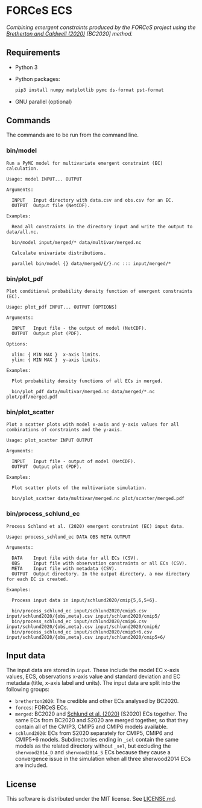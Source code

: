 # FORCeS ECS

*Combining emergent constraints produced by the FORCeS project using the [Bretherton and Caldwell (2020)](https://doi.org/10.1175/JCLI-D-19-0911.1) [BC2020] method.*

## Requirements

- Python 3
- Python packages:

    ```sh
    pip3 install numpy matplotlib pymc ds-format pst-format
    ```
- GNU parallel (optional)

## Commands

The commands are to be run from the command line.

### bin/model

```
Run a PyMC model for multivariate emergent constraint (EC) calculation.

Usage: model INPUT... OUTPUT

Arguments:

  INPUT   Input directory with data.csv and obs.csv for an EC.
  OUTPUT  Output file (NetCDF).

Examples:

  Read all constraints in the directory input and write the output to data/all.nc.

  bin/model input/merged/* data/multivar/merged.nc

  Calculate univariate distributions.

  parallel bin/model {} data/merged/{/}.nc ::: input/merged/*
```

### bin/plot\_pdf

```
Plot conditional probability density function of emergent constraints (EC).

Usage: plot_pdf INPUT... OUTPUT [OPTIONS]

Arguments:

  INPUT   Input file - the output of model (NetCDF).
  OUTPUT  Output plot (PDF).

Options:

  xlim: { MIN MAX }  x-axis limits.
  ylim: { MIN MAX }  y-axis limits.

Examples:

  Plot probability density functions of all ECs in merged.

  bin/plot_pdf data/multivar/merged.nc data/merged/*.nc plot/pdf/merged.pdf
```

### bin/plot\_scatter

```
Plot a scatter plots with model x-axis and y-axis values for all combinations of constraints and the y-axis.

Usage: plot_scatter INPUT OUTPUT

Arguments:

  INPUT   Input file - output of model (NetCDF).
  OUTPUT  Output plot (PDF).

Examples:

  Plot scatter plots of the multivariate simulation.

  bin/plot_scatter data/multivar/merged.nc plot/scatter/merged.pdf
```

### bin/process\_schlund\_ec

```
Process Schlund et al. (2020) emergent constraint (EC) input data.

Usage: process_schlund_ec DATA OBS META OUTPUT

Arguments:

  DATA    Input file with data for all ECs (CSV).
  OBS     Input file with observation constraints or all ECs (CSV).
  META    Input file with metadata (CSV).
  OUTPUT  Output directory. In the output directory, a new directory for each EC is created.

Examples:

  Process input data in input/schlund2020/cmip{5,6,5+6}.

  bin/process_schlund_ec input/schlund2020/cmip5.csv input/schlund2020/{obs,meta}.csv input/schlund2020/cmip5/
  bin/process_schlund_ec input/schlund2020/cmip6.csv input/schlund2020/{obs,meta}.csv input/schlund2020/cmip6/
  bin/process_schlund_ec input/schlund2020/cmip5+6.csv input/schlund2020/{obs,meta}.csv input/schlund2020/cmip5+6/
```

## Input data

The input data are stored in `input`. These include the model EC x-axis values, ECS, observations x-axis value and standard deviation and EC metadata (title, x-axis label and units). The input data are split into the following groups:

- `bretherton2020`: The credible and other ECs analysed by BC2020.
- `forces`: FORCeS ECs.
- `merged`: BC2020 and [Schlund et al. (2020)](https://doi.org/10.5194/esd-11-1233-2020) [S2020] ECs together. The same ECs from BC2020 and S2020 are merged together, so that they contain all of the CMIP3, CMIP5 and CMIP6 models available.
- `schlund2020`: ECs from S2020 separately for CMIP5, CMIP6 and CMIP5+6 models. Subdirectories ending in `_sel` contain the same models as the related directory without `_sel`, but excluding the `sherwood2014_D` and `sherwood2014_S` ECs because they cause a convergence issue in the simulation when all three sherwood2014 ECs are included.

## License

This software is distributed under the MIT license. See [LICENSE.md](LICENSE.md).
